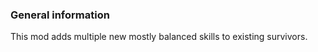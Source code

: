 ﻿### General information
This mod adds multiple new mostly balanced skills to existing survivors.


